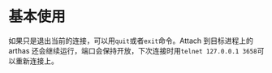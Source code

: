 # 基本使用

如果只是退出当前的连接，可以用`quit`或者`exit`命令。Attach 到目标进程上的 arthas 还会继续运行，端口会保持开放，下次连接时用`telnet 127.0.0.1 3658`可以重新连接上。

